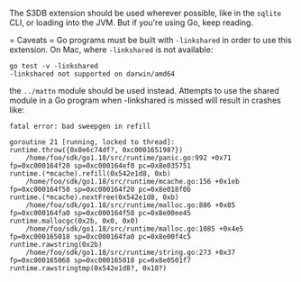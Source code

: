 
The S3DB extension should be used wherever possible, like in the `sqlite` CLI,
or loading into the JVM. But if you're using Go, keep reading.

= Caveats =
Go programs must be built with `-linkshared` in order to use this extension.
On Mac, where `-linkshared` is not available:

```
go test -v -linkshared
-linkshared not supported on darwin/amd64
```

the `../mattn` module should be used instead. Attempts to use the shared module
in a Go program when -linkshared is missed will result in crashes like:

```
fatal error: bad sweepgen in refill

goroutine 21 [running, locked to thread]:
runtime.throw({0x8e6c74df?, 0xc000165198?})
	/home/foo/sdk/go1.18/src/runtime/panic.go:992 +0x71 fp=0xc000164f20 sp=0xc000164ef0 pc=0x8e035751
runtime.(*mcache).refill(0x542e1d8, 0xb)
	/home/foo/sdk/go1.18/src/runtime/mcache.go:156 +0x1eb fp=0xc000164f58 sp=0xc000164f20 pc=0x8e018f0b
runtime.(*mcache).nextFree(0x542e1d8, 0xb)
	/home/foo/sdk/go1.18/src/runtime/malloc.go:886 +0x85 fp=0xc000164fa0 sp=0xc000164f58 pc=0x8e00ee45
runtime.mallocgc(0x2b, 0x0, 0x0)
	/home/foo/sdk/go1.18/src/runtime/malloc.go:1085 +0x4e5 fp=0xc000165018 sp=0xc000164fa0 pc=0x8e00f4c5
runtime.rawstring(0x2b)
	/home/foo/sdk/go1.18/src/runtime/string.go:273 +0x37 fp=0xc000165068 sp=0xc000165018 pc=0x8e0501f7
runtime.rawstringtmp(0x542e1d8?, 0x10?)
```

